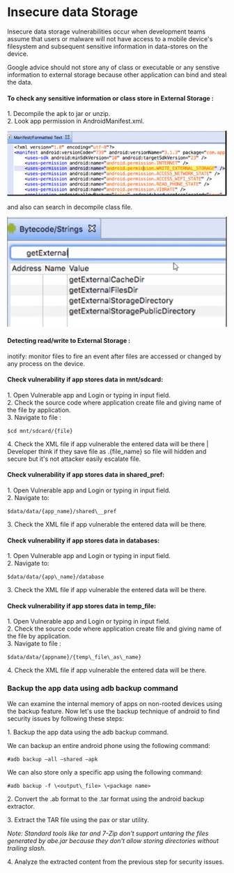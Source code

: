 # **Insecure data Storage**

Insecure data storage vulnerabilities occur when development teams assume that users or malware will not have access to a mobile device's filesystem and subsequent sensitive information in data-stores on the device.

Google advice should not store any of class or executable or any senstive information to external storage because other application can bind and steal the data.

#### **To check any sensitive information or class store in External Storage :**

1.&nbsp;Decompile the apk to jar or unzip.  
2.&nbsp;Look app permission in AndroidManifest.xml.

![](<../../attachments/3 (1).png>)

and also can search in decompile class file.

![](<../../attachments/4 (1).png>)

#### **Detecting read/write to External Storage :**

inotify: monitor files to fire an event after files are accessed or changed by any process on the device.

#### **Check vulnerability if app stores data in mnt/sdcard:**

1.&nbsp;Open Vulnerable app and Login or typing in input field.  
2.&nbsp;Check the source code where application create file and giving name of the file by application.  
3.&nbsp;Navigate to file :

```
$cd mnt/sdcard/{file}
```

4.&nbsp;Check the XML file if app vulnerable the entered data will be there | Developer think if they save file as .{file\_name} so file will hidden and secure but it's not attacker easily escalate file.

#### **Check vulnerability if app stores data in shared\_pref:**

1.&nbsp;Open Vulnerable app and Login or typing in input field.  
2.&nbsp;Navigate to:
```
$data/data/{app_name}/shared\__pref
```

3.&nbsp;Check the XML file if app vulnerable the entered data will be there.

#### **Check vulnerability if app stores data in databases:**

1.&nbsp;Open Vulnerable app and Login or typing in input field.  
2.&nbsp;Navigate to:
```
$data/data/{app\_name}/database
```

3.&nbsp;Check the XML file if app vulnerable the entered data will be there.

#### **Check vulnerability if app stores data in temp\_file:**

1.&nbsp;Open Vulnerable app and Login or typing in input field.   
2.&nbsp;Check the source code where application create file and giving name of the file by application.  
3.&nbsp;Navigate to file :
```
$data/data/{appname}/{temp\_file\_as\_name}
```

4.&nbsp;Check the XML file if app vulnerable the entered data will be there.

### **Backup the app data using adb backup command**

We can examine the internal memory of apps on non-rooted devices using the backup feature. Now let's use the backup technique of android to find security issues by following these steps:

1.&nbsp;Backup the app data using the adb backup command.

We can backup an entire android phone using the following command:

```
#adb backup –all –shared –apk
```
We can also store only a specific app using the following command:

```
#adb backup -f \<output\_file> \<package name>
```

2.&nbsp;Convert the .ab format to the .tar format using the android backup extractor.

3.&nbsp;Extract the TAR file using the pax or star utility.

_Note: Standard tools like tar and 7-Zip don't support untaring the files generated by abe.jar because they don't allow storing directories without trailing slash._

4.&nbsp;Analyze the extracted content from the previous step for security issues.
